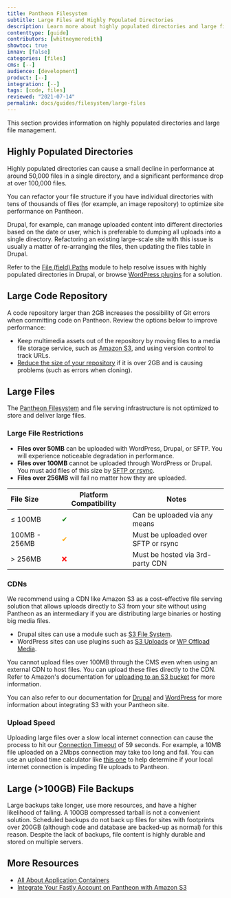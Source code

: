 ```yaml
---
title: Pantheon Filesystem
subtitle: Large Files and Highly Populated Directories
description: Learn more about highly populated directories and large files.
contenttype: [guide]
contributors: [whitneymeredith]
showtoc: true
innav: [false]
categories: [files]
cms: [--]
audience: [development]
product: [--]
integration: [--]
tags: [code, files]
reviewed: "2021-07-14"
permalink: docs/guides/filesystem/large-files
---
```


This section provides information on highly populated directories and large file management.

## Highly Populated Directories

Highly populated directories can cause a small decline in performance at around 50,000 files in a single directory, and a significant performance drop at over 100,000 files.

You can refactor your file structure if you have individual directories with tens of thousands of files (for example, an image repository) to optimize site performance on Pantheon.

Drupal, for example, can manage uploaded content into different directories based on the date or user, which is preferable to dumping all uploads into a single directory. Refactoring an existing large-scale site with this issue is usually a matter of re-arranging the files, then updating the files table in Drupal.

Refer to the [File (field) Paths](https://www.drupal.org/project/filefield_paths) module to help resolve issues with highly populated directories in Drupal, or browse [WordPress plugins](https://wordpress.org/plugins/) for a solution.

## Large Code Repository

A code repository larger than 2GB increases the possibility of Git errors when committing code on Pantheon. Review the options below to improve performance:

- Keep multimedia assets out of the repository by moving files to a media file storage service, such as [Amazon S3](https://aws.amazon.com/s3/), and using version control to track URLs.
- [Reduce the size of your repository](/guides/git/troubleshooting#reduce-large-repositories) if it is over 2GB and is causing problems (such as errors when cloning).

## Large Files

The [Pantheon Filesystem](/guides/filesystem) and file serving infrastructure is not optimized to store and deliver large files.

### Large File Restrictions

- **Files over 50MB** can be uploaded with WordPress, Drupal, or SFTP. You will experience noticeable degradation in performance.
- **Files over 100MB** cannot be uploaded through WordPress or Drupal. You must add files of this size by [SFTP or rsync](/guides/sftp/rsync-and-sftp).
- **Files over 256MB** will fail no matter how they are uploaded.

| File Size     | Platform Compatibility               | Notes                               |
|:--------------|--------------------------------------|-------------------------------------|
| ≤ 100MB       | <span  style="color:green">✔</span>  | Can be uploaded via any means       |
| 100MB - 256MB | <span  style="color:orange">✔</span> | Must be uploaded over SFTP or rsync |
| > 256MB       | <span  style="color:red">❌</span>    | Must be hosted via 3rd-party CDN    |

### CDNs

We recommend using a CDN like Amazon S3 as a cost-effective file serving solution that allows uploads directly to S3 from your site without using Pantheon as an intermediary if you are distributing large binaries or hosting big media files.

- Drupal sites can use a module such as [S3 File System](https://www.drupal.org/project/s3fs).
- WordPress sites can use plugins such as [S3 Uploads](https://github.com/humanmade/S3-Uploads) or [WP Offload Media](https://deliciousbrains.com/wp-offload-media/).

You cannot upload files over 100MB through the CMS even when using an external CDN to host files. You can upload these files directly to the CDN. Refer to Amazon's documentation for [uploading to an S3 bucket](https://docs.aws.amazon.com/AmazonS3/latest/user-guide/upload-objects.html) for more information.

You can also refer to our documentation for [Drupal](/drupal-s3) and [WordPress](/guides/wordpress-developer/wordpress-s3) for more information about integrating S3 with your Pantheon site.

### Upload Speed

Uploading large files over a slow local internet connection can cause the process to hit our [Connection Timeout](/timeouts/#timeouts-that-are-not-configurable) of 59 seconds. For example, a 10MB file uploaded on a 2Mbps connection may take too long and fail. You can use an upload time calculator like [this one](https://downloadtimecalculator.com/Upload-Time-Calculator.html) to help determine if your local internet connection is impeding file uploads to Pantheon.

## Large (>100GB) File Backups

Large backups take longer, use more resources, and have a higher likelihood of failing. A 100GB compressed tarball is not a convenient solution. Scheduled backups do not back up files for sites with footprints over 200GB (although code and database are backed-up as normal) for this reason. Despite the lack of backups, file content is highly durable and stored on multiple servers.

## More Resources

- [All About Application Containers](/application-containers)
- [Integrate Your Fastly Account on Pantheon with Amazon S3](/guides/fastly-pantheon/fastly-amazon-s3)